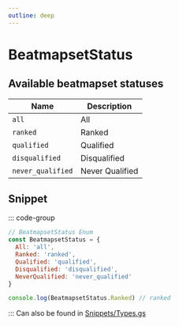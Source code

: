 ```yaml
---
outline: deep
---
```


# BeatmapsetStatus

## Available beatmapset statuses

| Name              | Description     |
| ----------------- | --------------- |
| `all`             | All             |
| `ranked`          | Ranked          |
| `qualified`       | Qualified       |
| `disqualified`    | Disqualified    |
| `never_qualified` | Never Qualified |

## Snippet

::: code-group

```js [enum.gs]
// BeatmapsetStatus Enum
const BeatmapsetStatus = {
  All: 'all',
  Ranked: 'ranked',
  Qualified: 'qualified',
  Disqualified: 'disqualified',
  NeverQualified: 'never_qualified'
}

console.log(BeatmapsetStatus.Ranked) // ranked
```

:::
Can also be found in [Snippets/Types.gs](../../../snippets/snippets/types)
